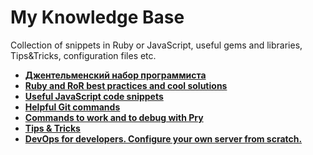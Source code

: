 My Knowledge Base
==============

Collection of snippets in Ruby or JavaScript, useful gems and libraries, Tips&amp;Tricks, configuration files etc.

- [**Джентельменский набор программиста**](https://github.com/alex-mil/knowledge-base/blob/master/tools-kb.md)
- [**Ruby and RoR best practices and cool solutions**](https://github.com/alex-mil/knowledge-base/blob/master/ruby-rails-code.rb)
- [**Useful JavaScript code snippets**](https://github.com/alex-mil/knowledge-base/blob/master/javascript-code.js)
- [**Helpful Git commands**](https://github.com/alex-mil/knowledge-base/blob/master/git-commands.md)
- [**Commands to work and to debug with Pry**](https://github.com/alex-mil/knowledge-base/blob/master/pry-commands.md)
- [**Tips & Tricks**](https://github.com/alex-mil/knowledge-base/blob/master/tips-tricks.md)
- [**DevOps for developers. Configure your own server from scratch.**](https://github.com/alex-mil/knowledge-base/blob/master/devops-devs.md)
